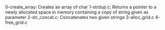 0-create_array: Creates an array of char
1-strdup.c: Returns a pointer to a newly allocated space in memory containing a copy of string given as parameter
2-str_concat.c: Concatenates two given strings
3-alloc_grid.c
4-free_grid.c